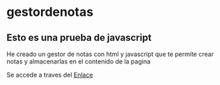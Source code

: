 # gestordenotas

<h2>Esto es una prueba de javascript</h2>
<p>He creado un gestor de notas con html y javascript que te permite crear notas y almacenarlas en el contenido de la pagina</p>
<p>Se accede a traves del <a href="https://heismineta.github.io/gestordenotas/index.html">Enlace</a></p>
